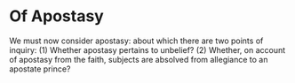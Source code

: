 # Of Apostasy

We must now consider apostasy: about which there are two points of inquiry:
(1) Whether apostasy pertains to unbelief?
(2) Whether, on account of apostasy from the faith, subjects are absolved from allegiance to an apostate prince?